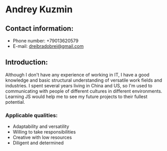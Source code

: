 # Andrey Kuzmin #

## Contact information: ##
* Phone number: +79013620579
* E-mail: dreibradobrei@gmail.com

## Introduction: ##
Although I don't have any experience of working in IT, I have a good knowledge and basic structural understanding of versatile work fields and industries. I spent several years living in China and US, so I'm used to communicating with people of different cultures in different environments.
Learning JS would help me to see my future projects to their fullest potential.
###	Applicable qualities: ###
  * Adaptability and versatility
  * Willing to take responsibilities
  * Creative with low resources
  * Diligent and determined
